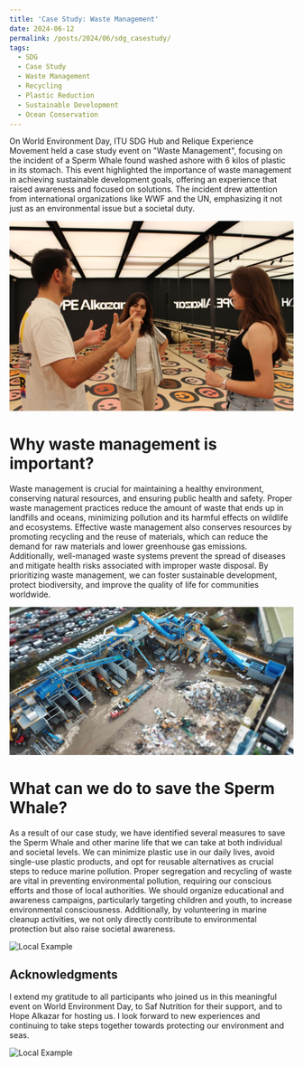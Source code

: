```yaml
---
title: 'Case Study: Waste Management'
date: 2024-06-12
permalink: /posts/2024/06/sdg_casestudy/
tags:
  - SDG
  - Case Study
  - Waste Management
  - Recycling
  - Plastic Reduction
  - Sustainable Development
  - Ocean Conservation
---
```


On World Environment Day, ITU SDG Hub and Relique Experience Movement held a case study event on "Waste Management", focusing on the incident of a Sperm Whale found washed ashore with 6 kilos of plastic in its stomach. This event highlighted the importance of waste management in achieving sustainable development goals, offering an experience that raised awareness and focused on solutions. The incident drew attention from international organizations like WWF and the UN, emphasizing it not just as an environmental issue but a societal duty.

![Local Example](images/sdg_day1.JPG)

Why waste management is important?
======
Waste management is crucial for maintaining a healthy environment, conserving natural resources, and ensuring public health and safety. Proper waste management practices reduce the amount of waste that ends up in landfills and oceans, minimizing pollution and its harmful effects on wildlife and ecosystems. Effective waste management also conserves resources by promoting recycling and the reuse of materials, which can reduce the demand for raw materials and lower greenhouse gas emissions. Additionally, well-managed waste systems prevent the spread of diseases and mitigate health risks associated with improper waste disposal. By prioritizing waste management, we can foster sustainable development, protect biodiversity, and improve the quality of life for communities worldwide.

![Local Example](images/sdg_image.jpg)

What can we do to save the Sperm Whale?
======
As a result of our case study, we have identified several measures to save the Sperm Whale and other marine life that we can take at both individual and societal levels. We can minimize plastic use in our daily lives, avoid single-use plastic products, and opt for reusable alternatives as crucial steps to reduce marine pollution. Proper segregation and recycling of waste are vital in preventing environmental pollution, requiring our conscious efforts and those of local authorities. We should organize educational and awareness campaigns, particularly targeting children and youth, to increase environmental consciousness. Additionally, by volunteering in marine cleanup activities, we not only directly contribute to environmental protection but also raise societal awareness.

![Local Example](images/sdg_grup.png)

Acknowledgments
------
I extend my gratitude to all participants who joined us in this meaningful event on World Environment Day, to Saf Nutrition for their support, and to Hope Alkazar for hosting us. I look forward to new experiences and continuing to take steps together towards protecting our environment and seas.

![Local Example](images/sdg_toplu.png)
